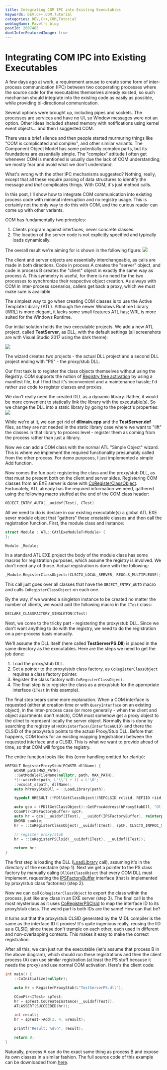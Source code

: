 ```yaml
---
title: Integrating COM IPC into Existing Executables
keywords: DEV,C++,COM,Tutorial
categories: DEV,C++,COM,Tutorial
weblogName: Pavel's blog
postId: 2807485
dontInferFeaturedImage: true
---
```

# Integrating COM IPC into Existing Executables
A few days ago at work, a requirement arouse to create some form of inter-process communication (IPC) between two cooperating processes where the source code for the executables themselves already existed, so such mechanism should integrate into the existing code as easily as possible, while providing bi-directional communication.

Several options were brought up, including pipes and sockets. The processes are services and have no UI, so Window messages were not an option. Other ideas included shared memory with notifications using kernel event objects... and then I suggested COM.

There was a brief silence and then people started murmuring things like "COM is complicated and complex", and other similar variants. The Component Object Model has some potentially complex parts, but its foundations are essentially simple. The "complex" attitude I often get whenever COM is mentioned is usually due the lack of COM understanding; we mostly fear and avoid what we don't understand.

What's wrong with the other IPC mechanisms suggested? Nothing, really, except that all these require parsing of data structures to identify the message and *that* complicates things. With COM, it's just method calls.

In this post, I'll show how to integrate COM communication into existing process code with minimal interruption and no registry usage. This is certainly not the only way to do this with COM, and the curious reader can come up with other variants.

COM has fundamentally two principles:
1. Clients program against interfaces, never concrete classes.
2. The location of the server code is not explicitly specified and typically loads dynamically.

The overall result we're aiming for is shown in the following figure:
![](Arch.png)

The client and server objects are essentially interchangeable, as calls are made in both directions. Code in process A creates the "server" object, and code in process B creates the "client" object in exactly the same way as process A. This symmetry is useful, for there is no need for the two processes to synchronize their respective object creation. As always with COM in inter-process scenarios, callers get back a proxy, which we must make sure is available.

The simplest way to go when creating COM classes is to use the Active Template Library (ATL). Although the newer Windows Runtime Library (WRL) is more elegant, it lacks some small features ATL has; WRL is more suited for the Windows Runtime.

Our initial solution holds the two executable projects. We add a new ATL project, called **TestServer**, as DLL, with the default settings (all screenshots are with Visual Studio 2017 using the dark theme):

![](ATLNewProject.png)

The wizard creates two projects - the actual DLL project and a second DLL project ending with "PS" - the proxy/stub DLL.

Our first task is to register the class objects themselves without using the Registry. COM supports the notion of [Registry free activation](https://docs.microsoft.com/en-us/dotnet/framework/interop/registration-free-com-interop) by using a manifest file, but I find that it's inconvenient and a maintenance hassle; I'd rather use code to register classes and proxies.

We don't really need the created DLL as a dynamic library. Rather, it would be more convenient to statically link the library with the executable(s). So we change the DLL into a static library by going to the project's properties:
![](ToStaticLib.png)

While we're at it, we can get rid of **dllmain.cpp** and the **TestServer.def** files, as they are not needed in the static library case where we want to "lift" the classes in that library to process level - register them as coming from the process rather than just a library.

Now we can add a COM class with the normal ATL "Simple Object" wizard. This is where we implement the required functionality presumably called from the other process. For demo purposes, I just implemented a simple Add function.

Now comes the fun part: registering the class and the proxy/stub DLL, as that must be present both on the client and server sides. Registering COM classes from an EXE server is done with [CoRegisterClassObject](https://msdn.microsoft.com/en-us/library/windows/desktop/ms693407(v=vs.85).aspx). Fortunately, ATL already has the required information we need, gathered using the following macro stuffed at the end of the COM class header:
```C++
OBJECT_ENTRY_AUTO(__uuidof(Test), CTest)
```
All we need to do is declare in our existing executable(s) a global ATL EXE sever module object that "gathers" these creatable classes and then call the registration function. First, the module class and instance:

```C++
struct Module : ATL::CAtlExeModuleT<Module> {
};

Module _Module;
```
In a standard ATL EXE project the body of the module class has some macros for registration purposes, which assume the registry is involved. We don't need any of those. Actual registration is done with the following:
```C++
_Module.RegisterClassObjects(CLSCTX_LOCAL_SERVER, REGCLS_MULTIPLEUSE);
```
This call just goes over all classes that have the `OBJECT_ENTRY_AUTO` macro and calls `CoRegisterClassObject` on each one.

By the way, if we wanted a singleton instance to be created no matter the number of clients, we would add the following macro in the `CTest` class:
```C++
DECLARE_CLASSFACTORY_SINGLETON(CTest)
```

Next, we come to the tricky part - registering the proxy/stub DLL. Since we don't want anything to do with the registry, we need to do the registration on a per-process basis manually.

We'll assume the DLL itself (here called **TestServerPS.Dll**) is placed in the same directory as the executables. Here are the steps we need to get the job done:
1. Load the proxy/stub DLL.
2. Get a pointer to the proxy/stub class factory, as `CoRegisterClassObject` requires a class factory pointer.
3. Register the class factory with `CoRegisterClassObject`.
4. The final step is to register the class as a proxy/stub for the appropriate interface (`ITest` in this example).

The final step bears some more explanation. When a COM interface is requested (either at creation time or with `QueryInterface` on an existing object), in the inter-process case (or more generally - when the client and object apartments don't match), COM must somehow get a proxy object to the clinet to represent locally the server object. Normally this is done by searching the registry at `HKCR\Interface\{InterfaceGUID}` and there the CLSID of the proxy/stub points to the actual Proxy/Stub DLL. Before that happens, COM looks for an existing mapping (registration) between the requested interface and a CLSID. This is what we want to provide ahead of time, so that COM will forgoe the registry.

The entire function looks like this (error handling omitted for clarity):
```C++
HRESULT RegisterProxyStub(PCWSTR dllName) {
    WCHAR path[MAX_PATH];
    ::GetModuleFileName(nullptr, path, MAX_PATH);
    *(::wcsrchr(path, L'\\') + 1) = L'\0';
    ::wcscat_s(path, dllName);
    auto hProxyStubDll = ::LoadLibrary(path);

    typedef HRESULT (*PDllGetClassObject)(REFCLSID rclsid, REFIID riid, LPVOID* ppv);

    auto gco = (PDllGetClassObject)::GetProcAddress(hProxyStubDll, "DllGetClassObject");
    CComPtr<IPSFactoryBuffer> spCF;
    auto hr = gco(__uuidof(ITest), __uuidof(IPSFactoryBuffer), reinterpret_cast<void**>(&spCF));
    DWORD cookie;
    hr = ::CoRegisterClassObject(__uuidof(ITest), spCF, CLSCTX_INPROC_SERVER, REGCLS_MULTIPLEUSE, &cookie);

    // register proxy/stub
    hr = ::CoRegisterPSClsid(__uuidof(ITest), __uuidof(ITest));

    return hr;
}
```
The first step is loading the DLL ([LoadLibrary](https://msdn.microsoft.com/en-us/library/windows/desktop/ms684175(v=vs.85).aspx) call), assuming it's in the directory of the exectable (step 1). Next we get a pointer to the PS class factory by manually caling `DllGetClassObject` that every COM DLL must implement, requesting the [IPSFactoryBuffer](https://msdn.microsoft.com/en-us/library/windows/desktop/ms695281(v=vs.85).aspx) interface (that is implemented by proxy/stub class factories) (step 2).

Now we can call `CoRegisterClassObject` to export the class within the process, just like any class in an EXE server (step 3). The final call is the most mysterious as it uses [CoRegisterPSClsid](https://msdn.microsoft.com/en-us/library/windows/desktop/ms690518(v=vs.85).aspx) to map the interface ID to its proxy/stub class. The weird part is both IDs are the same! How can that be?

it turns out that the proxy/stub CLSID generated by the MIDL compiler is the same as the interface ID it proxies! It's quite ingenious really, reusing the IID as a CLSID, since these don't trample on each other, each used in different and non-overlapping contexts. This makes it easy to make the correct registration.

After all this, we can just run the executable (let's assume that process B in the above diagram), which should run these registrations and then the client process (A) can use similar registration (at least the PS stuff because it needs the proxy) and use normal COM activation. Here's the client code:

```C++
int main() {
    ::CoInitialize(nullptr);

    auto hr = RegisterProxyStub(L"TestServerPS.dll");

    CComPtr<ITest> spTest;
    hr = spTest.CoCreateInstance(__uuidof(Test));
    ATLASSERT(SUCCEEDED(hr));

    int result;
    hr = spTest->Add(3, 4, &result);

    printf("Result: %d\n", result);

    return 0;
}
```

Naturally, process A can do the exact same thing as process B and expose its own classes in a similar fashion.
The full source code of this example can be downloaded from [here](https://1drv.ms/u/s!Aops1InBK43fnMYYNeN0aokJ6OGFIw).